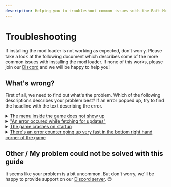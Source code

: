 ```yaml
---
description: Helping you to troubleshoot common issues with the Raft Mod Loader
---
```


# Troubleshooting

If installing the mod loader is not working as expected, don't worry. Please take a look at the following document which describes some of the more common issues with installing the mod loader. If none of this works, please join our [Discord](https://raftmodding.com/discord) and we will be happy to help you!

## What's wrong?

First of all, we need to find out what's the problem. Which of the following descriptions describes your problem best? If an error popped up, try to find the headline with the text describing the error.

<details>

<summary><a href="the-menu-inside-the-game-doesnt-show-up.md">The menu inside the game does not show up</a></summary>

![](<../../../.gitbook/assets/spaces\_bUQfC6JPDbsyAF18yxAF\_uploads\_xPvkkimxa4xwSDpaKPAs\_spaces\_bUQfC6JPDbsyAF18yxAF\_uploads\_git-blob-7aef095370dfe2cdb137ac1bd808bf79177e001a\_image (4) (1).webp>)\
This is what it should look like...\
\
[Link to the guide](the-menu-inside-the-game-doesnt-show-up.md)

</details>

<details>

<summary><a href="an-error-occured-while-fetchting-for-updates/">"An error occured while fetching for updates"</a></summary>

<img src="../../../.gitbook/assets/1 (1).png" alt="" data-size="original">![](<../../../.gitbook/assets/2 (2).png>)

[Link to the guide](an-error-occured-while-fetchting-for-updates/)

</details>

<details>

<summary><a href="the-game-crashes-on-startup.md">The game crashes on startup</a></summary>

![](<../../../.gitbook/assets/grafik (2) (1).png>)

[Link to the guide](the-game-crashes-on-startup.md)

</details>

<details>

<summary><a href="there-are-error-notifications-in-game.md">There's an error counter going up very fast in the bottom right hand corner of the game</a></summary>

![](<../../../.gitbook/assets/spaces\_bUQfC6JPDbsyAF18yxAF\_uploads\_vspSxch6LUa4kwU4xcRc\_grafik (1).webp>)

[Link to the guide](there-are-error-notifications-in-game.md)

</details>



## Other / My problem could not be solved with this guide <a href="#other" id="other"></a>

It seems like your problem is a bit uncommon. But don't worry, we'll be happy to provide support on our [Discord server](https://raftmodding.com/discord). :blush:
